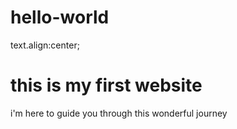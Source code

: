 # hello-world
text.align:center;

<html>
  <title>
    first website 
  </title>
  
  <body>
  <h1>this is my first website</h1>
  <p>i'm here to guide you through this wonderful journey</p>
  </body>
  
  <style>
  body ( 
  background.colour:green;
  text.align:center; 
  )
  </style)
  
  </html>
    
